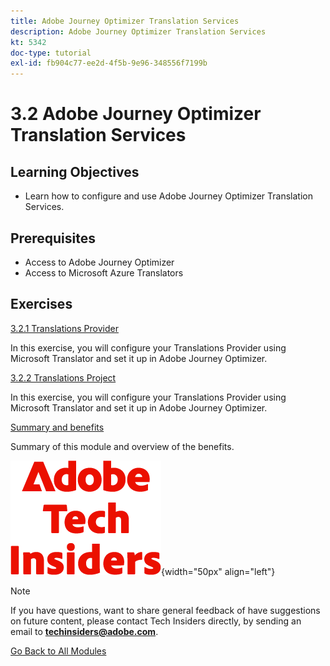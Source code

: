 ```yaml
---
title: Adobe Journey Optimizer Translation Services
description: Adobe Journey Optimizer Translation Services
kt: 5342
doc-type: tutorial
exl-id: fb904c77-ee2d-4f5b-9e96-348556f7199b
---
```

# 3.2 Adobe Journey Optimizer Translation Services 

## Learning Objectives

- Learn how to configure and use Adobe Journey Optimizer Translation Services.

## Prerequisites

- Access to Adobe Journey Optimizer
- Access to Microsoft Azure Translators

## Exercises

[3.2.1 Translations Provider](./ex1.md)

In this exercise, you will configure your Translations Provider using Microsoft Translator and set it up in Adobe Journey Optimizer.

[3.2.2 Translations Project](./ex2.md)

In this exercise, you will configure your Translations Provider using Microsoft Translator and set it up in Adobe Journey Optimizer.

[Summary and benefits](./summary.md)

Summary of this module and overview of the benefits.

![Tech Insiders](./../../../assets/images/techinsiders.png){width="50px" align="left"}

>[!NOTE]
>
>If you have questions, want to share general feedback of have suggestions on future content, please contact Tech Insiders directly, by sending an email to **techinsiders@adobe.com**.

[Go Back to All Modules](../../../overview.md)
